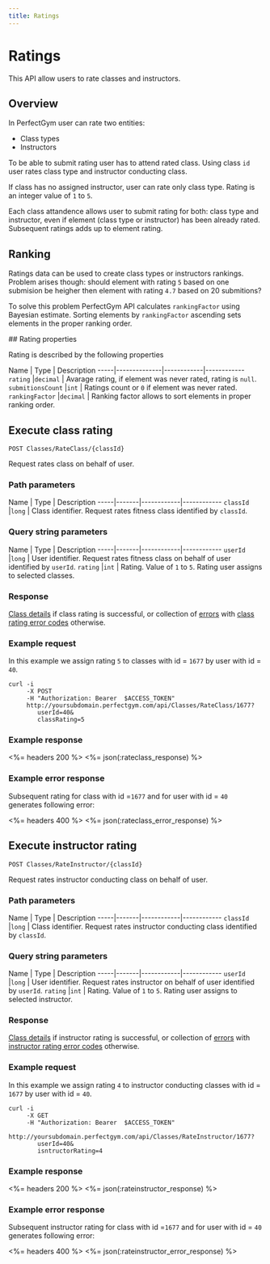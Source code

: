 ```yaml
---
title: Ratings
---
```


# Ratings

This API allow users to rate classes and instructors.


## Overview

In PerfectGym user can rate two entities:
- Class types
- Instructors

To be able to submit rating user has to attend rated class. Using class `id` user rates
class type and instructor conducting class.

If class has no assigned instructor, user can rate only class type. 
Rating is an integer value of `1` to `5`.

Each class attandence allows user to submit rating for both: class type and instructor, 
even if element (class type or instructor) has been already rated. 
Subsequent ratings adds up to element rating.


## Ranking

Ratings data can be used to create class types or instructors rankings. Problem arises though: 
should element with rating `5` based on one submision be heigher then element with rating `4.7`
based on 20 submitions?

To solve this problem PerfectGym API calculates `rankingFactor` using Bayesian estimate. Sorting
elements by `rankingFactor` ascending sets elements in the proper ranking order.


##<a name="properties"></a> Rating properties

Rating is described by the following properties

Name         		| Type       | Description
-----|--------------|------------|------------
`rating`    		|`decimal`   | Avarage rating, if element was never rated, rating is `null`.
`submitionsCount`  	|`int`       | Ratings count or `0` if element was never rated.
`rankingFactor` 	|`decimal`   | Ranking factor allows to sort elements in proper ranking order.



## Execute class rating

    POST Classes/RateClass/{classId}

Request rates class on behalf of user.


### Path parameters

Name         | Type       | Description
-----|-------|------------|------------
`classId`    |`long`      | Class identifier. Request rates fitness class identified by `classId`.

### Query string parameters

Name         | Type       | Description
-----|-------|------------|------------
`userId`     |`long`      | User identifier.  Request rates fitness class on behalf of user identified by `userId`.
`rating`     |`int`       | Rating. Value of `1` to `5`. Rating user assigns to selected classes.


### Response

[Class details][UserClassProperties] if class rating is successful, or collection of [errors][Error] 
with [class rating error codes][ClassRatingErrorCode] otherwise.


### Example request

In this example we assign rating `5` to classes with id = `1677` by user with id = `40`.

``` command-line
curl -i 
     -X POST 
     -H "Authorization: Bearer  $ACCESS_TOKEN"  
     http://yoursubdomain.perfectgym.com/api/Classes/RateClass/1677?
     	userId=40&
     	classRating=5
```


### Example response

<%= headers 200 %>
<%= json(:rateclass_response) %>


### Example error response

Subsequent rating for class with id =`1677` and for user with id = `40` generates following error:

<%= headers 400 %>
<%= json(:rateclass_error_response) %>



## Execute instructor rating

    POST Classes/RateInstructor/{classId}

Request rates instructor conducting class on behalf of user.


### Path parameters

Name         | Type       | Description
-----|-------|------------|------------
`classId`    |`long`      | Class identifier. Request rates instructor conducting class identified by `classId`.

### Query string parameters

Name         | Type       | Description
-----|-------|------------|------------
`userId`     |`long`      | User identifier.  Request rates instructor on behalf of user identified by `userId`.
`rating`     |`int`       | Rating. Value of `1` to `5`. Rating user assigns to selected instructor.


### Response

[Class details][UserClassProperties] if instructor rating is successful, or collection of [errors][Error] 
with [instructor rating error codes][InstructorRatingErrorCode] otherwise.


### Example request

In this example we assign rating `4` to instructor conducting classes with id = `1677` by user with id = `40`.

``` command-line
curl -i 
     -X GET 
     -H "Authorization: Bearer  $ACCESS_TOKEN"  
     http://yoursubdomain.perfectgym.com/api/Classes/RateInstructor/1677?
     	userId=40&
     	isntructorRating=4
```


### Example response

<%= headers 200 %>
<%= json(:rateinstructor_response) %>


### Example error response

Subsequent instructor rating for class with id =`1677` and for user with id = `40` generates following error:

<%= headers 400 %>
<%= json(:rateinstructor_error_response) %>


[Error]: /appendix/datatypes/error
[UserClassProperties]: /api/classes/userclasses#properties
[ClassRatingErrorCode]: /appendix/enums/classratingerrorcode
[InstructorRatingErrorCode]: /appendix/enums/instructorratingerrorcode


